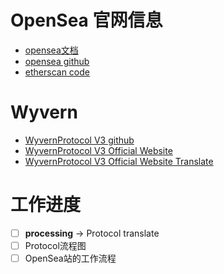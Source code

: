 # OpenSea 官网信息

* [opensea文档](https://docs.opensea.io/docs/1-structuring-your-smart-contract)
* [opensea github](https://github.com/ProjectOpenSea/opensea-creatures)
* [etherscan code](https://etherscan.io/address/0x7be8076f4ea4a4ad08075c2508e481d6c946d12b#code)



# Wyvern

* [WyvernProtocol V3 github](https://github.com/wyvernprotocol/wyvern-v3)
* [WyvernProtocol V3 Official Website](https://wyvernprotocol.com/docs)
* [WyvernProtocol V3 Official Website Translate](./WyvernProtocolV3.md)





# 工作进度

- [ ] **processing** -> Protocol translate
- [ ] Protocol流程图
- [ ] OpenSea站的工作流程

# 